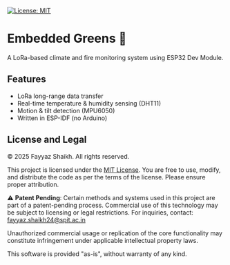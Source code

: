 [![License: MIT](https://img.shields.io/badge/License-MIT-yellow.svg)](https://opensource.org/licenses/MIT)

# Embedded Greens 🌱

A LoRa-based climate and fire monitoring system using ESP32 Dev Module.

## Features
- LoRa long-range data transfer
- Real-time temperature & humidity sensing (DHT11)
- Motion & tilt detection (MPU6050)
- Written in ESP-IDF (no Arduino)

## License and Legal

© 2025 Fayyaz Shaikh. All rights reserved.

This project is licensed under the [MIT License](LICENSE). You are free to use, modify, and distribute the code as per the terms of the license. Please ensure proper attribution.

⚠️ **Patent Pending**: Certain methods and systems used in this project are part of a patent-pending process. Commercial use of this technology may be subject to licensing or legal restrictions. For inquiries, contact: fayyaz.shaikh24@spit.ac.in

Unauthorized commercial usage or replication of the core functionality may constitute infringement under applicable intellectual property laws.

This software is provided "as-is", without warranty of any kind.
